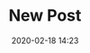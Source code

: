 ---
layout: post
title: New Post
date: 2020-02-18 14:23
published: false
header_feature_image:
caption:
tags:    # use [tag1,tag2]
---